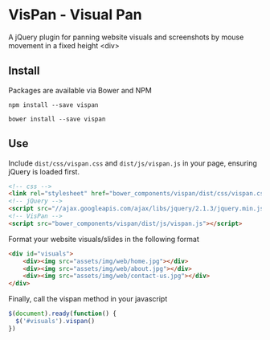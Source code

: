 # VisPan - Visual Pan

A jQuery plugin for panning website visuals and screenshots by mouse movement in a fixed height &lt;div&gt;

## Install

Packages are available via Bower and NPM

```
npm install --save vispan
```

```
bower install --save vispan
```

## Use

Include `dist/css/vispan.css` and `dist/js/vispan.js` in your page, ensuring jQuery is loaded first.

``` html
<!-- css -->
<link rel="stylesheet" href="bower_components/vispan/dist/css/vispan.css">
<!-- jQuery -->
<script src="//ajax.googleapis.com/ajax/libs/jquery/2.1.3/jquery.min.js"></script>
<!-- VisPan -->
<script src="bower_components/vispan/dist/js/vispan.js"></script>
```

Format your website visuals/slides in the following format

``` html
<div id="visuals">
	<div><img src="assets/img/web/home.jpg"></div>
	<div><img src="assets/img/web/about.jpg"></div>
	<div><img src="assets/img/web/contact-us.jpg"></div>
</div>
```

Finally, call the vispan method in your javascript

``` js
$(document).ready(function() {
  $('#visuals').vispan()
})
```
